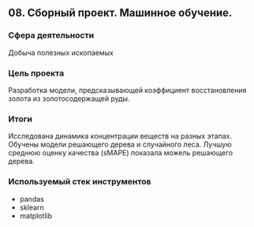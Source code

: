 ## 08. Сборный проект. Машинное обучение.

### Сфера деятельности
Добыча полезных ископаемых

### Цель проекта

Разработка модели, предсказывающей коэффициент восстановления золота из золотосодержащей руды.

### Итоги
Исследована динамика концентрации веществ на разных этапах. Обучены модели решающего дерева и случайного леса. Лучшую среднюю оценку качества (sMAPE) показала можель решающего дерева.

### Используемый стек инструментов

- pandas
- sklearn
- matplotlib
